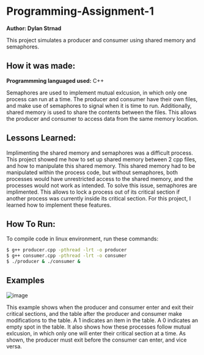 # Programming-Assignment-1
**Author: Dylan Strnad**

This project simulates a producer and consumer using shared memory and semaphores.

## How it was made: 

**Programmming languaged used:** C++

Semaphores are used to implement mutual exlcusion, in which only one process can run at a time. The producer and consumer have their own files, and make use of semaphores to signal when it is time to run. Additionally, shared memory is used to share the contents between the files. This allows the producer and consumer to access data from the same memory location. 

## Lessons Learned:

Implimenting the shared memory and semaphores was a difficult process. This project showed me how to set up shared memory between 2 cpp files, and how to manipulate this shared memory. This shared memory had to be manipulated within the process code, but without semaphores, both processes would have unrestricted access to the shared memory, and the processes would not work as intended. To solve this issue, semaphores are implimented. This allows to lock a process out of its critical section if another process was currently inside its critical section. For this project, I learned how to implement these features.

## How To Run:
To compile code in linux environment, run these commands:

  ```sh
  $ g++ producer.cpp -pthread -lrt -o producer
  $ g++ consumer.cpp -pthread -lrt -o consumer
  $ ./producer & ./consumer &
  ```

## Examples

![image](https://github.com/user-attachments/assets/87bbbc6c-1233-4d6c-8468-fe0a88f43910)

This example shows when the producer and consumer enter and exit their critical sections, and the table after the producer and consumer make modifications to the table. A 1 indicates an item in the table. A 0 indicates an empty spot in the table. It also shows how these processes follow mutual exlcusion, in which only one will enter their critical section at a time. As shown, the producer must exit before the consumer can enter, and vice versa.
